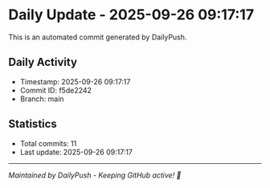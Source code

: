 # Daily Update - 2025-09-26 09:17:17

This is an automated commit generated by DailyPush.

## Daily Activity
- Timestamp: 2025-09-26 09:17:17
- Commit ID: f5de2242
- Branch: main

## Statistics
- Total commits: 11
- Last update: 2025-09-26 09:17:17

---
*Maintained by DailyPush - Keeping GitHub active! 🚀*
